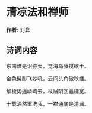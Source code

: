 # 清凉法和禅师

**作者**: 刘弇

## 诗词内容

东南谁是识弥天，觉海乌藤搅欲干。

金色髯耏飞妙吼，云间头角傲秋蟠。

觚棱势逼嶙峋去，杖屦阴回矗櫹宽。

十载洒然重洗我，一襟通底是清澜。

